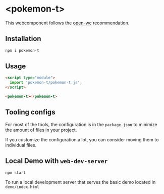 # \<pokemon-t>

This webcomponent follows the [open-wc](https://github.com/open-wc/open-wc) recommendation.

## Installation

```bash
npm i pokemon-t
```

## Usage

```html
<script type="module">
  import 'pokemon-t/pokemon-t.js';
</script>

<pokemon-t></pokemon-t>
```



## Tooling configs

For most of the tools, the configuration is in the `package.json` to minimize the amount of files in your project.

If you customize the configuration a lot, you can consider moving them to individual files.

## Local Demo with `web-dev-server`

```bash
npm start
```

To run a local development server that serves the basic demo located in `demo/index.html`
